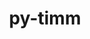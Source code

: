 ---
title: "py-timm"
layout: cache
categories: [package, develop]
meta: {"compilers": ["apple-clang@=16.0.0", "gcc@=13.2.0"], "num_specs": 88, "num_specs_by_stack": {"ml-darwin-aarch64-mps": 6, "ml-linux-aarch64-cpu": 21, "ml-linux-aarch64-cuda": 20, "ml-linux-x86_64-cpu": 20, "ml-linux-x86_64-cuda": 21, "root": 88}, "oss": ["sequoia", "ubuntu24.04"], "platforms": ["darwin", "linux"], "stacks": ["ml-darwin-aarch64-mps", "ml-linux-aarch64-cpu", "ml-linux-aarch64-cuda", "ml-linux-x86_64-cpu", "ml-linux-x86_64-cuda", "root"], "targets": ["aarch64", "x86_64_v3"], "versions": ["1.0.14", "1.0.15"]}
spec_details: [{"compiler": "gcc@=13.2.0", "hash": "24nag5laggudacqbdqlat6xlgshs53j3", "os": "ubuntu24.04", "platform": "linux", "size": "-", "stacks": ["ml-linux-aarch64-cpu", "root"], "target": "aarch64", "variants": ["build_system=python_pip"], "versions": ["1.0.14"]}, {"compiler": "gcc@=13.2.0", "hash": "27uvlrh5h4i7ntxgna6mvexonasmgb6g", "os": "ubuntu24.04", "platform": "linux", "size": "-", "stacks": ["ml-linux-x86_64-cpu", "root"], "target": "x86_64_v3", "variants": ["build_system=python_pip"], "versions": ["1.0.15"]}, {"compiler": "gcc@=13.2.0", "hash": "2ndvhoinerkpoidqkjojkkmhnyb55yfr", "os": "ubuntu24.04", "platform": "linux", "size": "-", "stacks": ["ml-linux-aarch64-cpu", "root"], "target": "aarch64", "variants": ["build_system=python_pip"], "versions": ["1.0.15"]}, {"compiler": "apple-clang@=16.0.0", "hash": "2nh4ev6w625pypfhaprdpbysc25vj74r", "os": "sequoia", "platform": "darwin", "size": "-", "stacks": ["ml-darwin-aarch64-mps", "root"], "target": "aarch64", "variants": ["build_system=python_pip"], "versions": ["1.0.15"]}, {"compiler": "gcc@=13.2.0", "hash": "354pmknjfbfb7h2o6bcftodq2ah7stvj", "os": "ubuntu24.04", "platform": "linux", "size": "-", "stacks": ["ml-linux-aarch64-cuda", "root"], "target": "aarch64", "variants": ["build_system=python_pip"], "versions": ["1.0.15"]}, {"compiler": "gcc@=13.2.0", "hash": "3b5rlg26pfzhp4y67zou52nzyp3thjv7", "os": "ubuntu24.04", "platform": "linux", "size": "-", "stacks": ["ml-linux-aarch64-cpu", "root"], "target": "aarch64", "variants": ["build_system=python_pip"], "versions": ["1.0.15"]}, {"compiler": "gcc@=13.2.0", "hash": "3voaiqj3xikn2djwfnmpncp4ey3f5zmg", "os": "ubuntu24.04", "platform": "linux", "size": "-", "stacks": ["ml-linux-x86_64-cpu", "root"], "target": "x86_64_v3", "variants": ["build_system=python_pip"], "versions": ["1.0.14"]}, {"compiler": "gcc@=13.2.0", "hash": "435zxzoa33btpniyn2em7duz57acqnsq", "os": "ubuntu24.04", "platform": "linux", "size": "-", "stacks": ["ml-linux-x86_64-cuda", "root"], "target": "x86_64_v3", "variants": ["build_system=python_pip"], "versions": ["1.0.15"]}, {"compiler": "gcc@=13.2.0", "hash": "4doc5u4ny3b72c77cfqxku5hk5u7wver", "os": "ubuntu24.04", "platform": "linux", "size": "-", "stacks": ["ml-linux-x86_64-cuda", "root"], "target": "x86_64_v3", "variants": ["build_system=python_pip"], "versions": ["1.0.15"]}, {"compiler": "gcc@=13.2.0", "hash": "4g3d4x6x63hbggizz46sl3dvrnjavtar", "os": "ubuntu24.04", "platform": "linux", "size": "-", "stacks": ["ml-linux-aarch64-cuda", "root"], "target": "aarch64", "variants": ["build_system=python_pip"], "versions": ["1.0.15"]}, {"compiler": "gcc@=13.2.0", "hash": "4n6kr3kr6lftqecckbnrc3k5hqodr7x5", "os": "ubuntu24.04", "platform": "linux", "size": "-", "stacks": ["ml-linux-x86_64-cpu", "root"], "target": "x86_64_v3", "variants": ["build_system=python_pip"], "versions": ["1.0.15"]}, {"compiler": "gcc@=13.2.0", "hash": "4rbvwsijnenu4sr6nlmmgtzffeb6k52n", "os": "ubuntu24.04", "platform": "linux", "size": "-", "stacks": ["ml-linux-aarch64-cpu", "root"], "target": "aarch64", "variants": ["build_system=python_pip"], "versions": ["1.0.15"]}, {"compiler": "gcc@=13.2.0", "hash": "54ngiudfjtvwmnekupydfhy3cyyzuwsi", "os": "ubuntu24.04", "platform": "linux", "size": "-", "stacks": ["ml-linux-x86_64-cpu", "root"], "target": "x86_64_v3", "variants": ["build_system=python_pip"], "versions": ["1.0.15"]}, {"compiler": "gcc@=13.2.0", "hash": "5pnsge534szt2kyd22kkdgbccfss2nmy", "os": "ubuntu24.04", "platform": "linux", "size": "-", "stacks": ["ml-linux-aarch64-cpu", "root"], "target": "aarch64", "variants": ["build_system=python_pip"], "versions": ["1.0.15"]}, {"compiler": "gcc@=13.2.0", "hash": "5xf734pdxqwclqfxtyodhwcrdrezxrti", "os": "ubuntu24.04", "platform": "linux", "size": "-", "stacks": ["ml-linux-x86_64-cuda", "root"], "target": "x86_64_v3", "variants": ["build_system=python_pip"], "versions": ["1.0.14"]}, {"compiler": "gcc@=13.2.0", "hash": "65u2xpju32hmifzivpyvfd7h5zbpeglt", "os": "ubuntu24.04", "platform": "linux", "size": "-", "stacks": ["ml-linux-aarch64-cpu", "root"], "target": "aarch64", "variants": ["build_system=python_pip"], "versions": ["1.0.15"]}, {"compiler": "apple-clang@=16.0.0", "hash": "6q4c2oga6owvuerkp6dsl5unn6krlq64", "os": "sequoia", "platform": "darwin", "size": "-", "stacks": ["ml-darwin-aarch64-mps", "root"], "target": "aarch64", "variants": ["build_system=python_pip"], "versions": ["1.0.15"]}, {"compiler": "gcc@=13.2.0", "hash": "7d4h5ikphpuvg4oilnimszoroht3bheb", "os": "ubuntu24.04", "platform": "linux", "size": "-", "stacks": ["ml-linux-aarch64-cpu", "root"], "target": "aarch64", "variants": ["build_system=python_pip"], "versions": ["1.0.15"]}, {"compiler": "gcc@=13.2.0", "hash": "adzqryteaqydwgrqean2laj5yll2weun", "os": "ubuntu24.04", "platform": "linux", "size": "-", "stacks": ["ml-linux-x86_64-cpu", "root"], "target": "x86_64_v3", "variants": ["build_system=python_pip"], "versions": ["1.0.15"]}, {"compiler": "gcc@=13.2.0", "hash": "amrlngha7izwixpje4wm7krnqsgwpcfx", "os": "ubuntu24.04", "platform": "linux", "size": "-", "stacks": ["ml-linux-aarch64-cuda", "root"], "target": "aarch64", "variants": ["build_system=python_pip"], "versions": ["1.0.15"]}, {"compiler": "gcc@=13.2.0", "hash": "aqvb5h2dcisr4zcvcrn4unkczxupmdy5", "os": "ubuntu24.04", "platform": "linux", "size": "-", "stacks": ["ml-linux-x86_64-cuda", "root"], "target": "x86_64_v3", "variants": ["build_system=python_pip"], "versions": ["1.0.15"]}, {"compiler": "gcc@=13.2.0", "hash": "awyhzu4ssv5xgyzvysutxgva5floepoc", "os": "ubuntu24.04", "platform": "linux", "size": "-", "stacks": ["ml-linux-aarch64-cuda", "root"], "target": "aarch64", "variants": ["build_system=python_pip"], "versions": ["1.0.14"]}, {"compiler": "gcc@=13.2.0", "hash": "b56f7sez4rkjmem24dqpycyrbuzqstdq", "os": "ubuntu24.04", "platform": "linux", "size": "-", "stacks": ["ml-linux-aarch64-cuda", "root"], "target": "aarch64", "variants": ["build_system=python_pip"], "versions": ["1.0.15"]}, {"compiler": "gcc@=13.2.0", "hash": "buxf2h3kfrpsow5accsvwvajetswfyz3", "os": "ubuntu24.04", "platform": "linux", "size": "-", "stacks": ["ml-linux-aarch64-cpu", "root"], "target": "aarch64", "variants": ["build_system=python_pip"], "versions": ["1.0.15"]}, {"compiler": "gcc@=13.2.0", "hash": "bx7pane76b3yt2bmioygzypfr2fhu6cb", "os": "ubuntu24.04", "platform": "linux", "size": "-", "stacks": ["ml-linux-aarch64-cpu", "root"], "target": "aarch64", "variants": ["build_system=python_pip"], "versions": ["1.0.14"]}, {"compiler": "gcc@=13.2.0", "hash": "c46xlfzaxpwfqsihccrvlssmjjny5dut", "os": "ubuntu24.04", "platform": "linux", "size": "-", "stacks": ["ml-linux-x86_64-cpu", "root"], "target": "x86_64_v3", "variants": ["build_system=python_pip"], "versions": ["1.0.15"]}, {"compiler": "gcc@=13.2.0", "hash": "cbnn3g5vhmtprltzbvbuo5wcevxoexdr", "os": "ubuntu24.04", "platform": "linux", "size": "-", "stacks": ["ml-linux-x86_64-cuda", "root"], "target": "x86_64_v3", "variants": ["build_system=python_pip"], "versions": ["1.0.15"]}, {"compiler": "gcc@=13.2.0", "hash": "cr2wesmvjp46d5yeo3phhavj362c2ycq", "os": "ubuntu24.04", "platform": "linux", "size": "-", "stacks": ["ml-linux-x86_64-cpu", "root"], "target": "x86_64_v3", "variants": ["build_system=python_pip"], "versions": ["1.0.15"]}, {"compiler": "gcc@=13.2.0", "hash": "cvecq7yorjcl5pqd7njadvbuqwdt72zi", "os": "ubuntu24.04", "platform": "linux", "size": "-", "stacks": ["ml-linux-aarch64-cuda", "root"], "target": "aarch64", "variants": ["build_system=python_pip"], "versions": ["1.0.14"]}, {"compiler": "gcc@=13.2.0", "hash": "dhgnz2o2wrt6cam7rpn6wypz52nsxkgb", "os": "ubuntu24.04", "platform": "linux", "size": "-", "stacks": ["ml-linux-x86_64-cuda", "root"], "target": "x86_64_v3", "variants": ["build_system=python_pip"], "versions": ["1.0.14"]}, {"compiler": "gcc@=13.2.0", "hash": "dz7evpv3zlilmh4syzwfuztzgxayfkbl", "os": "ubuntu24.04", "platform": "linux", "size": "-", "stacks": ["ml-linux-aarch64-cuda", "root"], "target": "aarch64", "variants": ["build_system=python_pip"], "versions": ["1.0.15"]}, {"compiler": "gcc@=13.2.0", "hash": "eeyzewz7mw4dhzi7r7tjtg72sqbip2bv", "os": "ubuntu24.04", "platform": "linux", "size": "-", "stacks": ["ml-linux-aarch64-cuda", "root"], "target": "aarch64", "variants": ["build_system=python_pip"], "versions": ["1.0.14"]}, {"compiler": "gcc@=13.2.0", "hash": "eqskkuo4vrzts7fjwepsokrpegv3j6xd", "os": "ubuntu24.04", "platform": "linux", "size": "-", "stacks": ["ml-linux-x86_64-cpu", "root"], "target": "x86_64_v3", "variants": ["build_system=python_pip"], "versions": ["1.0.15"]}, {"compiler": "gcc@=13.2.0", "hash": "etxmt3cq57npti5xzc7qi3zfbosijxqv", "os": "ubuntu24.04", "platform": "linux", "size": "-", "stacks": ["ml-linux-x86_64-cpu", "root"], "target": "x86_64_v3", "variants": ["build_system=python_pip"], "versions": ["1.0.15"]}, {"compiler": "gcc@=13.2.0", "hash": "ferjcqxibgni35v65x5v4r63nlpy3onq", "os": "ubuntu24.04", "platform": "linux", "size": "-", "stacks": ["ml-linux-x86_64-cuda", "root"], "target": "x86_64_v3", "variants": ["build_system=python_pip"], "versions": ["1.0.14"]}, {"compiler": "gcc@=13.2.0", "hash": "gatzbdrixq2etaiurj5xb6bfih76fwpz", "os": "ubuntu24.04", "platform": "linux", "size": "-", "stacks": ["ml-linux-x86_64-cpu", "root"], "target": "x86_64_v3", "variants": ["build_system=python_pip"], "versions": ["1.0.14"]}, {"compiler": "gcc@=13.2.0", "hash": "gmm7yv47466zot37hm6qpiyozdfp6l7c", "os": "ubuntu24.04", "platform": "linux", "size": "-", "stacks": ["ml-linux-aarch64-cpu", "root"], "target": "aarch64", "variants": ["build_system=python_pip"], "versions": ["1.0.15"]}, {"compiler": "gcc@=13.2.0", "hash": "gvcmggernj7o5scpkqbvuxrvmeaez2cb", "os": "ubuntu24.04", "platform": "linux", "size": "-", "stacks": ["ml-linux-aarch64-cpu", "root"], "target": "aarch64", "variants": ["build_system=python_pip"], "versions": ["1.0.15"]}, {"compiler": "gcc@=13.2.0", "hash": "h2oiakl63jha5frp7qv4qi4ya5n5rog4", "os": "ubuntu24.04", "platform": "linux", "size": "-", "stacks": ["ml-linux-aarch64-cpu", "root"], "target": "aarch64", "variants": ["build_system=python_pip"], "versions": ["1.0.15"]}, {"compiler": "gcc@=13.2.0", "hash": "hlbusrg7hyrnkvmbznyjab7tnos7da5i", "os": "ubuntu24.04", "platform": "linux", "size": "-", "stacks": ["ml-linux-aarch64-cuda", "root"], "target": "aarch64", "variants": ["build_system=python_pip"], "versions": ["1.0.15"]}, {"compiler": "gcc@=13.2.0", "hash": "hpmnm45b2ero5l77vy4znxd35txdjjof", "os": "ubuntu24.04", "platform": "linux", "size": "-", "stacks": ["ml-linux-x86_64-cpu", "root"], "target": "x86_64_v3", "variants": ["build_system=python_pip"], "versions": ["1.0.14"]}, {"compiler": "gcc@=13.2.0", "hash": "hz42g5oqagpvf3ndv35sg2ufhzesljol", "os": "ubuntu24.04", "platform": "linux", "size": "-", "stacks": ["ml-linux-aarch64-cpu", "root"], "target": "aarch64", "variants": ["build_system=python_pip"], "versions": ["1.0.14"]}, {"compiler": "apple-clang@=16.0.0", "hash": "ia5oaoxvoupfkhauh6prudb3eqz7alpe", "os": "sequoia", "platform": "darwin", "size": "-", "stacks": ["ml-darwin-aarch64-mps", "root"], "target": "aarch64", "variants": ["build_system=python_pip"], "versions": ["1.0.15"]}, {"compiler": "gcc@=13.2.0", "hash": "iov33pfankasd7hfql6cvuuog2ysph3x", "os": "ubuntu24.04", "platform": "linux", "size": "-", "stacks": ["ml-linux-x86_64-cpu", "root"], "target": "x86_64_v3", "variants": ["build_system=python_pip"], "versions": ["1.0.14"]}, {"compiler": "gcc@=13.2.0", "hash": "jmitlq6foejwmgbckpmpdxfhqd6kbgi4", "os": "ubuntu24.04", "platform": "linux", "size": "-", "stacks": ["ml-linux-x86_64-cuda", "root"], "target": "x86_64_v3", "variants": ["build_system=python_pip"], "versions": ["1.0.15"]}, {"compiler": "gcc@=13.2.0", "hash": "jo4ujfyfrffsolqkqfpfc6iw4h23drzr", "os": "ubuntu24.04", "platform": "linux", "size": "-", "stacks": ["ml-linux-aarch64-cuda", "root"], "target": "aarch64", "variants": ["build_system=python_pip"], "versions": ["1.0.14"]}, {"compiler": "gcc@=13.2.0", "hash": "jzltfnnldwqadzxyj5snaeqovjbwaw33", "os": "ubuntu24.04", "platform": "linux", "size": "-", "stacks": ["ml-linux-aarch64-cpu", "root"], "target": "aarch64", "variants": ["build_system=python_pip"], "versions": ["1.0.15"]}, {"compiler": "gcc@=13.2.0", "hash": "k4cgsfrgj265ojakftrpmkztfk3otpmr", "os": "ubuntu24.04", "platform": "linux", "size": "-", "stacks": ["ml-linux-aarch64-cpu", "root"], "target": "aarch64", "variants": ["build_system=python_pip"], "versions": ["1.0.15"]}, {"compiler": "gcc@=13.2.0", "hash": "kahv7rj3msspqwwxus7nbu7n64kl3j42", "os": "ubuntu24.04", "platform": "linux", "size": "-", "stacks": ["ml-linux-aarch64-cpu", "root"], "target": "aarch64", "variants": ["build_system=python_pip"], "versions": ["1.0.15"]}, {"compiler": "gcc@=13.2.0", "hash": "kvcoqa4i3u3fitfnc4bvj3kedcqsochd", "os": "ubuntu24.04", "platform": "linux", "size": "-", "stacks": ["ml-linux-x86_64-cuda", "root"], "target": "x86_64_v3", "variants": ["build_system=python_pip"], "versions": ["1.0.15"]}, {"compiler": "gcc@=13.2.0", "hash": "ld3pxuieab5nh5nsibou2xwvoq4gjbmt", "os": "ubuntu24.04", "platform": "linux", "size": "-", "stacks": ["ml-linux-aarch64-cpu", "root"], "target": "aarch64", "variants": ["build_system=python_pip"], "versions": ["1.0.15"]}, {"compiler": "gcc@=13.2.0", "hash": "ldabr6sulw3t6tpw2gnus56je6nud5mm", "os": "ubuntu24.04", "platform": "linux", "size": "-", "stacks": ["ml-linux-aarch64-cpu", "root"], "target": "aarch64", "variants": ["build_system=python_pip"], "versions": ["1.0.14"]}, {"compiler": "gcc@=13.2.0", "hash": "lex4447ogxfndriplhqz6b6efse54a4k", "os": "ubuntu24.04", "platform": "linux", "size": "-", "stacks": ["ml-linux-aarch64-cuda", "root"], "target": "aarch64", "variants": ["build_system=python_pip"], "versions": ["1.0.15"]}, {"compiler": "gcc@=13.2.0", "hash": "libpja6qpdbk6xsel3fjlbwxq63pbvho", "os": "ubuntu24.04", "platform": "linux", "size": "-", "stacks": ["ml-linux-aarch64-cuda", "root"], "target": "aarch64", "variants": ["build_system=python_pip"], "versions": ["1.0.15"]}, {"compiler": "gcc@=13.2.0", "hash": "mbdluydqvyzapex4jkkjaho75z7k3txa", "os": "ubuntu24.04", "platform": "linux", "size": "-", "stacks": ["ml-linux-x86_64-cuda", "root"], "target": "x86_64_v3", "variants": ["build_system=python_pip"], "versions": ["1.0.15"]}, {"compiler": "gcc@=13.2.0", "hash": "mfvkv4i6a2bsgptpvkqk2spw77g4jpb4", "os": "ubuntu24.04", "platform": "linux", "size": "-", "stacks": ["ml-linux-x86_64-cpu", "root"], "target": "x86_64_v3", "variants": ["build_system=python_pip"], "versions": ["1.0.14"]}, {"compiler": "gcc@=13.2.0", "hash": "muleffu7szlyqoisp4gnogubcnl7jabc", "os": "ubuntu24.04", "platform": "linux", "size": "-", "stacks": ["ml-linux-x86_64-cpu", "root"], "target": "x86_64_v3", "variants": ["build_system=python_pip"], "versions": ["1.0.14"]}, {"compiler": "gcc@=13.2.0", "hash": "ndi33dieswcqr2dvrty4qdhxwko7cmub", "os": "ubuntu24.04", "platform": "linux", "size": "-", "stacks": ["ml-linux-x86_64-cuda", "root"], "target": "x86_64_v3", "variants": ["build_system=python_pip"], "versions": ["1.0.15"]}, {"compiler": "gcc@=13.2.0", "hash": "niyabls2tbzhlxnu25c6yd4qdnwb7r5b", "os": "ubuntu24.04", "platform": "linux", "size": "-", "stacks": ["ml-linux-x86_64-cpu", "root"], "target": "x86_64_v3", "variants": ["build_system=python_pip"], "versions": ["1.0.15"]}, {"compiler": "gcc@=13.2.0", "hash": "p6boiv4auleo6jstcyvsfkebzhjecw6s", "os": "ubuntu24.04", "platform": "linux", "size": "-", "stacks": ["ml-linux-x86_64-cpu", "root"], "target": "x86_64_v3", "variants": ["build_system=python_pip"], "versions": ["1.0.15"]}, {"compiler": "gcc@=13.2.0", "hash": "pal57sisekpfzwvfd37mef2gzeqnioxm", "os": "ubuntu24.04", "platform": "linux", "size": "-", "stacks": ["ml-linux-aarch64-cuda", "root"], "target": "aarch64", "variants": ["build_system=python_pip"], "versions": ["1.0.15"]}, {"compiler": "gcc@=13.2.0", "hash": "purwu3qsw4u6cxinyjhzfukt6m54cilo", "os": "ubuntu24.04", "platform": "linux", "size": "-", "stacks": ["ml-linux-x86_64-cuda", "root"], "target": "x86_64_v3", "variants": ["build_system=python_pip"], "versions": ["1.0.14"]}, {"compiler": "gcc@=13.2.0", "hash": "q6yg3vmzvljsb3b37arzfosnhyjf4rft", "os": "ubuntu24.04", "platform": "linux", "size": "-", "stacks": ["ml-linux-aarch64-cpu", "root"], "target": "aarch64", "variants": ["build_system=python_pip"], "versions": ["1.0.14"]}, {"compiler": "gcc@=13.2.0", "hash": "r65uhxuevcyqmuvhw2cftukmzl5bavvp", "os": "ubuntu24.04", "platform": "linux", "size": "-", "stacks": ["ml-linux-x86_64-cpu", "root"], "target": "x86_64_v3", "variants": ["build_system=python_pip"], "versions": ["1.0.15"]}, {"compiler": "gcc@=13.2.0", "hash": "rw4zu2ffjbk6uqksmmegixomayz3n6e3", "os": "ubuntu24.04", "platform": "linux", "size": "-", "stacks": ["ml-linux-aarch64-cuda", "root"], "target": "aarch64", "variants": ["build_system=python_pip"], "versions": ["1.0.15"]}, {"compiler": "gcc@=13.2.0", "hash": "rwkxctof4g6rxt3o4vyphy37wkszxbmp", "os": "ubuntu24.04", "platform": "linux", "size": "-", "stacks": ["ml-linux-x86_64-cuda", "root"], "target": "x86_64_v3", "variants": ["build_system=python_pip"], "versions": ["1.0.14"]}, {"compiler": "gcc@=13.2.0", "hash": "s6v6qnzryaycrvfwre4rzl7h5yhzfy2o", "os": "ubuntu24.04", "platform": "linux", "size": "-", "stacks": ["ml-linux-aarch64-cuda", "root"], "target": "aarch64", "variants": ["build_system=python_pip"], "versions": ["1.0.15"]}, {"compiler": "apple-clang@=16.0.0", "hash": "slefajjw5bchsgaufq5gpbhpxp2jpr5f", "os": "sequoia", "platform": "darwin", "size": "-", "stacks": ["ml-darwin-aarch64-mps", "root"], "target": "aarch64", "variants": ["build_system=python_pip"], "versions": ["1.0.15"]}, {"compiler": "gcc@=13.2.0", "hash": "u5ekwvure4djbfe7lk45virrdzzqgrqz", "os": "ubuntu24.04", "platform": "linux", "size": "-", "stacks": ["ml-linux-x86_64-cpu", "root"], "target": "x86_64_v3", "variants": ["build_system=python_pip"], "versions": ["1.0.15"]}, {"compiler": "apple-clang@=16.0.0", "hash": "uckhwghngtjedqpb6uouf5x6cg2j5x7d", "os": "sequoia", "platform": "darwin", "size": "-", "stacks": ["ml-darwin-aarch64-mps", "root"], "target": "aarch64", "variants": ["build_system=python_pip"], "versions": ["1.0.15"]}, {"compiler": "gcc@=13.2.0", "hash": "ullnroipgtzpgvqm25vcocprvrem5xam", "os": "ubuntu24.04", "platform": "linux", "size": "-", "stacks": ["ml-linux-aarch64-cuda", "root"], "target": "aarch64", "variants": ["build_system=python_pip"], "versions": ["1.0.15"]}, {"compiler": "gcc@=13.2.0", "hash": "uvy7b3sdnuza2bnradbkugbs4t6shhpn", "os": "ubuntu24.04", "platform": "linux", "size": "-", "stacks": ["ml-linux-x86_64-cuda", "root"], "target": "x86_64_v3", "variants": ["build_system=python_pip"], "versions": ["1.0.15"]}, {"compiler": "gcc@=13.2.0", "hash": "v4cetckbcbbgynhhbcqjcbdg57w63ffz", "os": "ubuntu24.04", "platform": "linux", "size": "-", "stacks": ["ml-linux-aarch64-cuda", "root"], "target": "aarch64", "variants": ["build_system=python_pip"], "versions": ["1.0.15"]}, {"compiler": "gcc@=13.2.0", "hash": "vmk5jgucs647zmjnwh52irzody4kzsb7", "os": "ubuntu24.04", "platform": "linux", "size": "-", "stacks": ["ml-linux-x86_64-cuda", "root"], "target": "x86_64_v3", "variants": ["build_system=python_pip"], "versions": ["1.0.15"]}, {"compiler": "gcc@=13.2.0", "hash": "vo3toubyxy5jqkinl2novj7756tdbxri", "os": "ubuntu24.04", "platform": "linux", "size": "-", "stacks": ["ml-linux-x86_64-cuda", "root"], "target": "x86_64_v3", "variants": ["build_system=python_pip"], "versions": ["1.0.14"]}, {"compiler": "gcc@=13.2.0", "hash": "vpz554iul2trf6stnavmw33a2wpxnkuw", "os": "ubuntu24.04", "platform": "linux", "size": "-", "stacks": ["ml-linux-aarch64-cuda", "root"], "target": "aarch64", "variants": ["build_system=python_pip"], "versions": ["1.0.15"]}, {"compiler": "apple-clang@=16.0.0", "hash": "w3uenekra3pngqh7lmza7ip6nyaqj3ny", "os": "sequoia", "platform": "darwin", "size": "-", "stacks": ["ml-darwin-aarch64-mps", "root"], "target": "aarch64", "variants": ["build_system=python_pip"], "versions": ["1.0.15"]}, {"compiler": "gcc@=13.2.0", "hash": "wf5nxghx4mmgz7xcm337pqydmv355twp", "os": "ubuntu24.04", "platform": "linux", "size": "-", "stacks": ["ml-linux-aarch64-cpu", "root"], "target": "aarch64", "variants": ["build_system=python_pip"], "versions": ["1.0.14"]}, {"compiler": "gcc@=13.2.0", "hash": "xcdvfexccyw72azqd4pc7c7k3thiynaa", "os": "ubuntu24.04", "platform": "linux", "size": "-", "stacks": ["ml-linux-x86_64-cuda", "root"], "target": "x86_64_v3", "variants": ["build_system=python_pip"], "versions": ["1.0.15"]}, {"compiler": "gcc@=13.2.0", "hash": "xg42sbwxe45txciy5caq6mkd3th5ss2z", "os": "ubuntu24.04", "platform": "linux", "size": "-", "stacks": ["ml-linux-x86_64-cpu", "root"], "target": "x86_64_v3", "variants": ["build_system=python_pip"], "versions": ["1.0.15"]}, {"compiler": "gcc@=13.2.0", "hash": "y3gug2lsmgwffxp6desxy577pnb7ofx4", "os": "ubuntu24.04", "platform": "linux", "size": "-", "stacks": ["ml-linux-aarch64-cuda", "root"], "target": "aarch64", "variants": ["build_system=python_pip"], "versions": ["1.0.14"]}, {"compiler": "gcc@=13.2.0", "hash": "y3jk5ujxlbt7datwhpa5stilkobjjfgz", "os": "ubuntu24.04", "platform": "linux", "size": "-", "stacks": ["ml-linux-x86_64-cuda", "root"], "target": "x86_64_v3", "variants": ["build_system=python_pip"], "versions": ["1.0.15"]}, {"compiler": "gcc@=13.2.0", "hash": "yc7i42xoncxcnx43ut5fjlt3qyeu7vdh", "os": "ubuntu24.04", "platform": "linux", "size": "-", "stacks": ["ml-linux-x86_64-cpu", "root"], "target": "x86_64_v3", "variants": ["build_system=python_pip"], "versions": ["1.0.14"]}, {"compiler": "gcc@=13.2.0", "hash": "yedw5q5filtmqacjtx7i5kehnfbqepph", "os": "ubuntu24.04", "platform": "linux", "size": "-", "stacks": ["ml-linux-x86_64-cuda", "root"], "target": "x86_64_v3", "variants": ["build_system=python_pip"], "versions": ["1.0.15"]}, {"compiler": "gcc@=13.2.0", "hash": "yhqw4lexzvbph3tnczi7sdel4wr2bjo2", "os": "ubuntu24.04", "platform": "linux", "size": "-", "stacks": ["ml-linux-aarch64-cpu", "root"], "target": "aarch64", "variants": ["build_system=python_pip"], "versions": ["1.0.14"]}, {"compiler": "gcc@=13.2.0", "hash": "ymnzcfmn62ru52bkzo6fnpd6ptwi3lpd", "os": "ubuntu24.04", "platform": "linux", "size": "-", "stacks": ["ml-linux-aarch64-cuda", "root"], "target": "aarch64", "variants": ["build_system=python_pip"], "versions": ["1.0.14"]}, {"compiler": "gcc@=13.2.0", "hash": "znabtrklkvh2txxaxaai2rn7qizh32vy", "os": "ubuntu24.04", "platform": "linux", "size": "-", "stacks": ["ml-linux-x86_64-cuda", "root"], "target": "x86_64_v3", "variants": ["build_system=python_pip"], "versions": ["1.0.14"]}, {"compiler": "gcc@=13.2.0", "hash": "zypz2orifyqteflwnud3lgvg2k5cwyho", "os": "ubuntu24.04", "platform": "linux", "size": "-", "stacks": ["ml-linux-x86_64-cuda", "root"], "target": "x86_64_v3", "variants": ["build_system=python_pip"], "versions": ["1.0.15"]}]
---